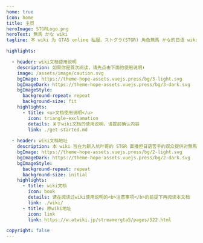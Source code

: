 ```yaml
---
home: true
icon: home
title: 主页
heroImage: STGRLogo.png
heroText: 無馬 かな wiki
tagline: 本 wiki 为 GTA5 online 私服，ストグラ(STGR) 角色無馬 かな的日语 wiki 页面的<b>个人无授权</b>翻译版。

highlights:

  - header: wiki文档使用说明
    description: 如果你是首次阅读，请先点击下面的使用说明⬇️
    image: /assets/image/caution.svg
    bgImage: https://theme-hope-assets.vuejs.press/bg/3-light.svg
    bgImageDark: https://theme-hope-assets.vuejs.press/bg/3-dark.svg
    bgImageStyle:
      background-repeat: repeat
      background-size: fit
    highlights:
      - title: <u>文档使用说明</u>
        icon: triangle-exclamation
        details: 关于wiki文档的使用说明，请提前确认内容
        link: ./get-started.md
    
  - header: wiki文档地址
    description: 本 wiki 旨在为新入坑叶哥的 STGR 直播但日语苦手的观众提供对無馬 かな这个角色一个了解的途径。如有条件，建议直接查看原wiki。
    bgImage: https://theme-hope-assets.vuejs.press/bg/2-light.svg
    bgImageDark: https://theme-hope-assets.vuejs.press/bg/2-dark.svg
    bgImageStyle:
      background-repeat: repeat
      background-size: initial
    highlights:
      - title: wiki文档
        icon: book
        details: 请在阅读过wiki使用说明的<b>注意事项</b>的前提下再阅读本文档
        link: ./wiki/
      - title: 原wiki地址
        icon: link
        link: https://w.atwiki.jp/streamergta5/pages/522.html

copyright: false
---
```


<!--This is an example of a project homepage. You can place your main content here.

To use this layout, you need to set `home: true` in the page front matter.

For related descriptions of configuration items, please see [Project HomePage Layout Config](https://theme-hope.vuejs.press/guide/layout/home/).-->
